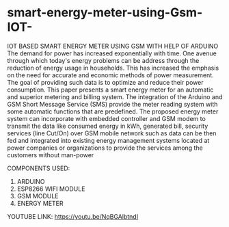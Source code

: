 # smart-energy-meter-using-Gsm-IOT-
IOT BASED SMART ENERGY METER USING GSM WITH HELP OF ARDUINO 
The demand for power has increased exponentially with time. 
One avenue through which today's energy problems can be address through the reduction of energy usage in households.
This has increased the emphasis on the need for accurate and economic methods of power measurement. 
The goal of providing such data is to optimize and reduce their power consumption. This paper presents a smart 
energy meter for an automatic and superior metering and billing system. 
The integration of the Arduino and GSM Short Message Service (SMS) provide the meter reading system with some automatic
functions that are predefined.
The proposed energy meter system can incorporate with embedded controller and GSM modem to transmit the data like consumed 
energy in kWh, generated bill, 
security services (line Cut/On) over GSM mobile network such as data can be then fed and integrated into existing energy management 
systems located at power companies or organizations to provide the services among the customers without man-power

COMPONENTS USED:
1. ARDUINO
2. ESP8266 WIFI MODULE
3. GSM MODULE
4. ENERGY METER 

YOUTUBE LINK:
https://youtu.be/NqBGAlbtndI

